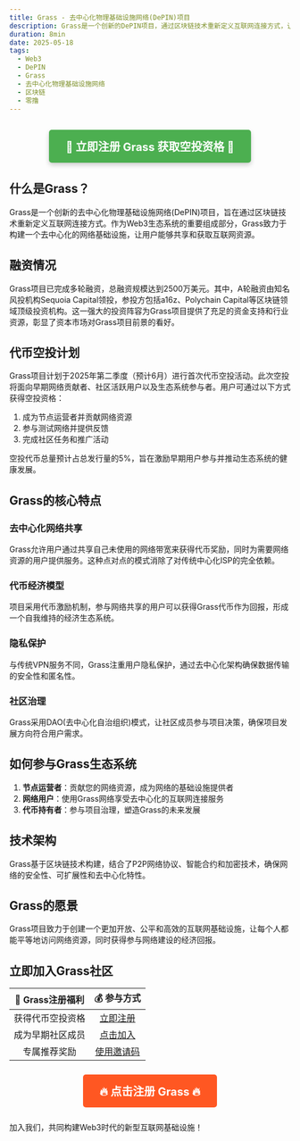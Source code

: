 ```yaml
---
title: Grass - 去中心化物理基础设施网络(DePIN)项目
description: Grass是一个创新的DePIN项目，通过区块链技术重新定义互联网连接方式，让用户共享网络资源并获得代币奖励。
duration: 8min
date: 2025-05-18
tags:
  - Web3
  - DePIN
  - Grass
  - 去中心化物理基础设施网络
  - 区块链
  - 零撸
---
```


<div style="text-align: center; margin: 30px 0;">
  <a href="https://app.grass.io/register/?referralCode=u44JLeOTxaqwCHH" style="display: inline-block; background-color: #4CAF50; color: white; padding: 15px 30px; text-decoration: none; font-size: 20px; font-weight: bold; border-radius: 5px; box-shadow: 0 4px 8px rgba(0,0,0,0.2);">🚀 立即注册 Grass 获取空投资格 🚀</a>
</div>

## 什么是Grass？

Grass是一个创新的去中心化物理基础设施网络(DePIN)项目，旨在通过区块链技术重新定义互联网连接方式。作为Web3生态系统的重要组成部分，Grass致力于构建一个去中心化的网络基础设施，让用户能够共享和获取互联网资源。

## 融资情况

Grass项目已完成多轮融资，总融资规模达到2500万美元。其中，A轮融资由知名风投机构Sequoia Capital领投，参投方包括a16z、Polychain Capital等区块链领域顶级投资机构。这一强大的投资阵容为Grass项目提供了充足的资金支持和行业资源，彰显了资本市场对Grass项目前景的看好。

## 代币空投计划

Grass项目计划于2025年第二季度（预计6月）进行首次代币空投活动。此次空投将面向早期网络贡献者、社区活跃用户以及生态系统参与者。用户可通过以下方式获得空投资格：

1. 成为节点运营者并贡献网络资源
2. 参与测试网络并提供反馈
3. 完成社区任务和推广活动

空投代币总量预计占总发行量的5%，旨在激励早期用户参与并推动生态系统的健康发展。

## Grass的核心特点

### 去中心化网络共享
Grass允许用户通过共享自己未使用的网络带宽来获得代币奖励，同时为需要网络资源的用户提供服务。这种点对点的模式消除了对传统中心化ISP的完全依赖。

### 代币经济模型
项目采用代币激励机制，参与网络共享的用户可以获得Grass代币作为回报，形成一个自我维持的经济生态系统。

### 隐私保护
与传统VPN服务不同，Grass注重用户隐私保护，通过去中心化架构确保数据传输的安全性和匿名性。

### 社区治理
Grass采用DAO(去中心化自治组织)模式，让社区成员参与项目决策，确保项目发展方向符合用户需求。

## 如何参与Grass生态系统

1. **节点运营者**：贡献您的网络资源，成为网络的基础设施提供者
2. **网络用户**：使用Grass网络享受去中心化的互联网连接服务
3. **代币持有者**：参与项目治理，塑造Grass的未来发展

## 技术架构

Grass基于区块链技术构建，结合了P2P网络协议、智能合约和加密技术，确保网络的安全性、可扩展性和去中心化特性。

## Grass的愿景

Grass项目致力于创建一个更加开放、公平和高效的互联网基础设施，让每个人都能平等地访问网络资源，同时获得参与网络建设的经济回报。

## 立即加入Grass社区

| 🌟 Grass注册福利 | 💰 参与方式 |
|:-------------:|:----------:|
| 获得代币空投资格 | [立即注册](https://app.grass.io/register/?referralCode=u44JLeOTxaqwCHH) |
| 成为早期社区成员 | [点击加入](https://app.grass.io/register/?referralCode=u44JLeOTxaqwCHH) |
| 专属推荐奖励 | [使用邀请码](https://app.grass.io/register/?referralCode=u44JLeOTxaqwCHH) |

<div style="text-align: center; margin: 25px 0;">
  <a href="https://app.grass.io/register/?referralCode=u44JLeOTxaqwCHH" style="display: inline-block; background-color: #FF5722; color: white; padding: 15px 30px; text-decoration: none; font-size: 20px; font-weight: bold; border-radius: 5px; animation: pulse 2s infinite;">🔥 点击注册 Grass 🔥</a>
</div>

加入我们，共同构建Web3时代的新型互联网基础设施！
